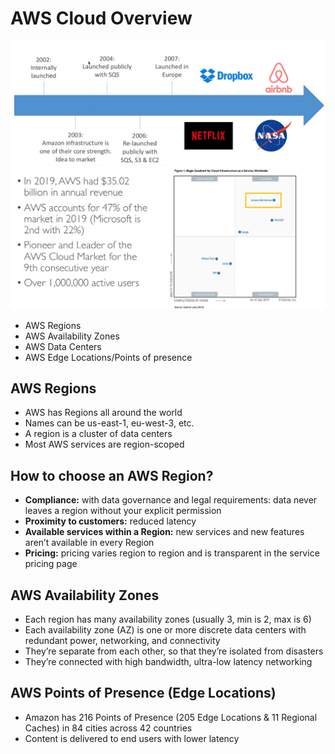 # AWS Cloud Overview

![AWSCloudOverview](images/AWSCloudHistory.png)
![AWSCloudFacts](images/AWSCloudFacts.png)

* AWS Regions
* AWS Availability Zones
* AWS Data Centers
* AWS Edge Locations/Points of presence

## AWS Regions

* AWS has Regions all around the world
* Names can be us-east-1, eu-west-3, etc.
* A region is a cluster of data centers
* Most AWS services are region-scoped

## How to choose an AWS Region?

* **Compliance:** with data governance and legal
requirements: data never leaves a region without
your explicit permission
* **Proximity to customers:** reduced latency
* **Available services within a Region:** new services
and new features aren’t available in every Region
* **Pricing:** pricing varies region to region and is
transparent in the service pricing page

## AWS Availability Zones

* Each region has many availability zones
(usually 3, min is 2, max is 6)
* Each availability zone (AZ) is one or more
discrete data centers with redundant power,
networking, and connectivity
* They’re separate from each other, so that
they’re isolated from disasters
* They’re connected with high bandwidth,
ultra-low latency networking

## AWS Points of Presence (Edge Locations)

* Amazon has 216 Points of Presence (205 Edge Locations & 11 Regional
Caches) in 84 cities across 42 countries
* Content is delivered to end users with lower latency
